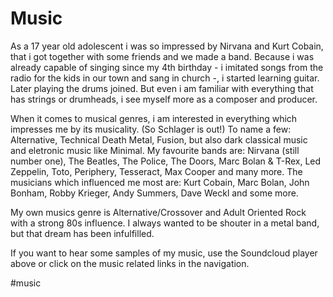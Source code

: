 # Music

As a 17 year old adolescent i was so impressed by Nirvana and Kurt Cobain, that i got together with some friends and we made a band. Because i was already capable of singing since my 4th birthday - i imitated songs from the radio for the kids in our town and sang in church -, i started learning guitar. Later playing the drums joined. But even i am familiar with everything that has strings or drumheads, i see myself more as a composer and producer.

When it comes to musical genres, i am interested in everything which impresses me by its musicality. (So Schlager is out!) To name a few: Alternative, Technical Death Metal, Fusion, but also dark classical music and eletronic music like Minimal. My favourite bands are: Nirvana (still number one), The Beatles, The Police, The Doors, Marc Bolan & T-Rex, Led Zeppelin, Toto, Periphery, Tesseract, Max Cooper and many more. The musicians which influenced me most are: Kurt Cobain, Marc Bolan, John Bonham, Robby Krieger, Andy Summers, Dave Weckl and some more.

My own musics genre is Alternative/Crossover and Adult Oriented Rock with a strong 80s influence. I always wanted to be shouter in a metal band, but that dream has been infulfilled.

If you want to hear some samples of my music, use the Soundcloud player above or click on the music related links in the navigation.

\#music

